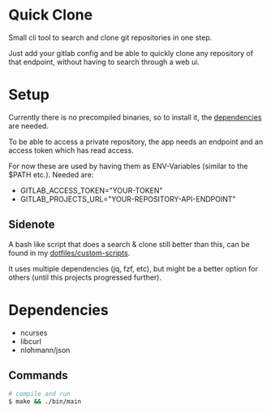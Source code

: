 # Quick Clone

Small cli tool to search and clone git repositories in one step.

Just add your gitlab config and be able to quickly clone any repository of that endpoint, without having to search through a web ui.


# Setup

Currently there is no precompiled binaries, so to install it, the [dependencies](#dependencies) are needed.

To be able to access a private repository, the app needs an endpoint and an access token which has read access.

For now these are used by having them as ENV-Variables (similar to the $PATH etc.). Needed are:

- GITLAB_ACCESS_TOKEN="YOUR-TOKEN"
- GITLAB_PROJECTS_URL="YOUR-REPOSITORY-API-ENDPOINT"


## Sidenote

A bash like script that does a search & clone still better than this, can be found in my [dotfiles/custom-scripts](https://github.com/eckon/dotfiles/blob/master/custom-scripts/gitlab-search-and-clone.sh).

It uses multiple dependencies (jq, fzf, etc), but might be a better option for others (until this projects progressed further).


# Dependencies

- ncurses
- libcurl
- nlohmann/json


## Commands
```bash
# compile and run
$ make && ./bin/main
```
